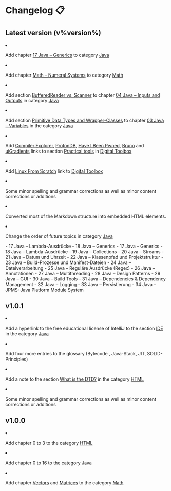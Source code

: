 # Changelog 📋

## Latest version (v%version%)

<list>
  <li>
    <p>Add chapter <format color="%LinkColor%"><a href="17-java-generics.md">17 Java – Generics</a></format> to
    category <format color="%LinkColor%"><a href="00-java.md">Java</a></format></p>
  </li>
  <li>
    <p>Add chapter <format color="%LinkColor%"><a href="math-numeral-systems.md">Math – Numeral Systems</a></format>
    to category <format color="%LinkColor%"><a href="00-math.md">Math</a></format></p>
  </li>
  <li>
    <p>Add section <format color="%LinkColor%"><a href="04-java-io.md#buffered-reader-vs-scanner">BufferedReader vs.
    Scanner</a></format> to chapter <format color="%LinkColor%"><a href="04-java-io.md">04 Java – Inputs and Outputs</a>
    </format> in category <format color="%LinkColor%"><a href="00-java.md">Java</a></format></p>
  </li>
  <li>
    <p>Add section <format color="%LinkColor%"><a href="03-java-variables.md#primitive-data-types-and-wrapper-classes">
    Primitive Data Types and Wrapper-Classes</a></format> to chapter <format color="%LinkColor%">
    <a href="03-java-variables.md">03 Java – Variables</a></format> in the category <format color="%LinkColor%">
    <a href="00-java.md">Java</a></format></p>
  </li>
  <li>
    <p>Add <format color="%LinkColor%"><a href="https://godbolt.org/">Compiler Explorer</a></format>,
    <format color="%LinkColor%"><a href="https://www.protondb.com/">ProtonDB</a></format>,
    <format color="%LinkColor%"><a href="https://haveibeenpwned.com/">Have I Been Pwned</a></format>,
    <format color="%LinkColor%"><a href="https://www.usebruno.com/">Bruno</a></format> and
    <format color="%LinkColor%"><a href="https://uigradients.com/">uiGradients</a></format> links to section
    <format color="%LinkColor%"><a href="digital-toolbox.md#practical-tools">Practical tools</a></format> in
    <format color="%LinkColor%"><a href="digital-toolbox.md">Digital Toolbox</a></format></p>
  </li>
  <li>
    <p>Add <format color="%LinkColor%"><a href="https://www.linuxfromscratch.org/">Linux From Scratch</a></format> link
    to <format color="%LinkColor%"><a href="digital-toolbox.md">Digital Toolbox</a></format></p>
  </li>
  <li>
    <p>Some minor spelling and grammar corrections as well as minor content corrections or additions</p>
  </li>
  <li>
    <p>Converted most of the Markdown structure into embedded HTML elements.</p>
  </li>
  <li>
    <p>Change the order of future topics in category <format color="%LinkColor%"><a href="00-java.md">Java</a>
    </format></p>
  </li>
</list>

<compare first-title="v1.0.1" second-title="v1.1.0">
    <code-block>
        - 17 Java – Lambda-Ausdrücke
        - 18 Java – Generics
    </code-block>
    <code-block title="v1.0.2">
        - 17 Java – Generics
        - 18 Java – Lambda-Ausdrücke
        - 19 Java – Collections
        - 20 Java – Streams
        - 21 Java – Datum und Uhrzeit
        - 22 Java – Klassenpfad und Projektstruktur
        - 23 Java – Build-Prozesse und Manifest-Dateien
        - 24 Java – Dateiverarbeitung
        - 25 Java – Reguläre Ausdrücke (Regex)
        - 26 Java – Annotationen
        - 27 Java – Multithreading
        - 28 Java – Design Patterns
        - 29 Java – GUI
        - 30 Java – Build Tools
        - 31 Java – Dependencies & Dependency Management
        - 32 Java – Logging
        - 33 Java – Persistierung
        - 34 Java – JPMS: Java Platform Module System
    </code-block>
</compare>

## v1.0.1

<list>
  <li>
    <p>Add a hyperlink to the free educational license of IntelliJ to the section
    <format color="%LinkColor%"><a href="00-java.md#ide">IDE</a></format> in the category
    <format color="%LinkColor%"><a href="00-java.md">Java</a></format></p>
  </li>
  <li>
    <p>Add four more entries to the glossary (<tooltip term="Bytecode"><format color="%GlossaryLinkColor%">Bytecode
    </format></tooltip>, <tooltip term="Java-Stack"><format color="%GlossaryLinkColor%">Java-Stack</format></tooltip>,
    <tooltip term="JIT"><format color="%GlossaryLinkColor%">JIT</format></tooltip>,
    <tooltip term="SOLID"><format color="%GlossaryLinkColor%">SOLID-Principles</format></tooltip>)</p>
  </li>
  <li>
    <p>Add a note to the section <format color="%LinkColor%"><a href="00-html.md#what-is-the-dtd">What is the DTD?</a>
    </format> in the category <format color="%LinkColor%"><a href="00-html.md">HTML</a></format></p>
  </li>
  <li>
    <p>Some minor spelling and grammar corrections as well as minor content corrections or additions</p>
  </li>
</list>

## v1.0.0

<list>
  <li>
    <p>Add chapter 0 to 3 to the category <format color="%LinkColor%"><a href="00-html.md">HTML</a></format></p>
  </li>
  <li>
    <p>Add chapter 0 to 16 to the category <format color="%LinkColor%"><a href="00-java.md">Java</a></format></p>
  </li>
  <li>
    <p>Add chapter <format color="%LinkColor%"><a href="math-vectors.md">Vectors</a></format> and
    <format color="%LinkColor%"><a href="math-matrices.md">Matrices</a></format> to the category
    <format color="%LinkColor%"><a href="00-math.md">Math</a></format></p>
  </li>
</list>

